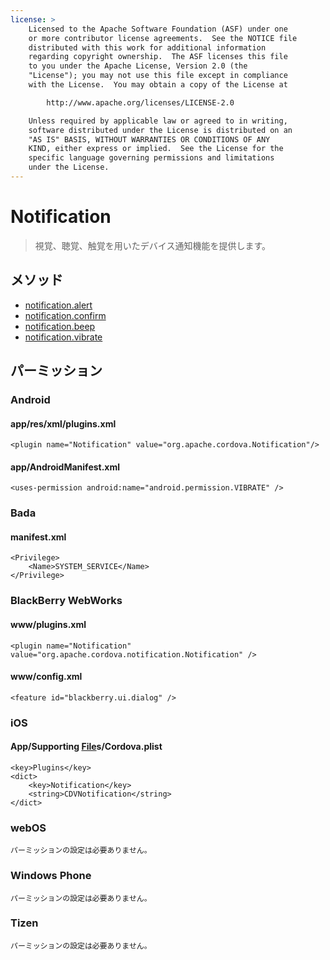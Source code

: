 ```yaml
---
license: >
    Licensed to the Apache Software Foundation (ASF) under one
    or more contributor license agreements.  See the NOTICE file
    distributed with this work for additional information
    regarding copyright ownership.  The ASF licenses this file
    to you under the Apache License, Version 2.0 (the
    "License"); you may not use this file except in compliance
    with the License.  You may obtain a copy of the License at

        http://www.apache.org/licenses/LICENSE-2.0

    Unless required by applicable law or agreed to in writing,
    software distributed under the License is distributed on an
    "AS IS" BASIS, WITHOUT WARRANTIES OR CONDITIONS OF ANY
    KIND, either express or implied.  See the License for the
    specific language governing permissions and limitations
    under the License.
---
```


Notification
============

> 視覚、聴覚、触覚を用いたデバイス通知機能を提供します。

メソッド
-------

- <a href="notification.alert.html">notification.alert</a>
- <a href="notification.confirm.html">notification.confirm</a>
- <a href="notification.beep.html">notification.beep</a>
- <a href="notification.vibrate.html">notification.vibrate</a>

パーミッション
-----------

### Android

#### app/res/xml/plugins.xml

    <plugin name="Notification" value="org.apache.cordova.Notification"/>

#### app/AndroidManifest.xml

    <uses-permission android:name="android.permission.VIBRATE" />

### Bada

#### manifest.xml

    <Privilege>
        <Name>SYSTEM_SERVICE</Name>
    </Privilege>

### BlackBerry WebWorks

#### www/plugins.xml

    <plugin name="Notification" value="org.apache.cordova.notification.Notification" />

#### www/config.xml

    <feature id="blackberry.ui.dialog" />

### iOS

#### App/Supporting <a href="../file/fileobj/fileobj.html">File</a>s/Cordova.plist

    <key>Plugins</key>
    <dict>
        <key>Notification</key>
        <string>CDVNotification</string>
    </dict>

### webOS

    パーミッションの設定は必要ありません。

### Windows Phone

    パーミッションの設定は必要ありません。

### Tizen

    パーミッションの設定は必要ありません。
